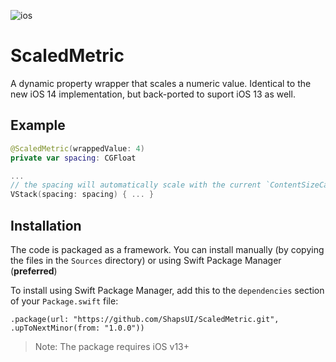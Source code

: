 ![ios](https://img.shields.io/badge/iOS-13-green)

# ScaledMetric

A dynamic property wrapper that scales a numeric value. Identical to the new iOS 14 implementation, but back-ported to suport iOS 13 as well.

## Example

```swift
@ScaledMetric(wrappedValue: 4)
private var spacing: CGFloat

...
// the spacing will automatically scale with the current `ContentSizeCategory` value
VStack(spacing: spacing) { ... }
```

## Installation

The code is packaged as a framework. You can install manually (by copying the files in the `Sources` directory) or using Swift Package Manager (__preferred__)

To install using Swift Package Manager, add this to the `dependencies` section of your `Package.swift` file:

`.package(url: "https://github.com/ShapsUI/ScaledMetric.git", .upToNextMinor(from: "1.0.0"))`

> Note: The package requires iOS v13+
